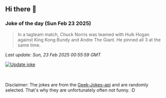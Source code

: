 ## Hi there 👋

### Joke of the day (Sun Feb 23 2025)
<!-- joke -->
>In a tagteam match, Chuck Norris was teamed with Hulk Hogan against King Kong Bundy and Andre The Giant. He pinned all 3 at the same time.
<!-- /joke -->

*Last update: Sun, 23 Feb 2025 00:55:59 GMT*

[![Update joke](https://github.com/nclskfm/nclskfm/actions/workflows/joke.yml/badge.svg)](https://github.com/nclskfm/nclskfm/actions/workflows/joke.yml)

<br><br>
Disclaimer: The jokes are from the [Geek-Jokes-api](https://github.com/sameerkumar18/geek-joke-api) and are randomly selected. That's why they are unfortunately often not funny. :D
